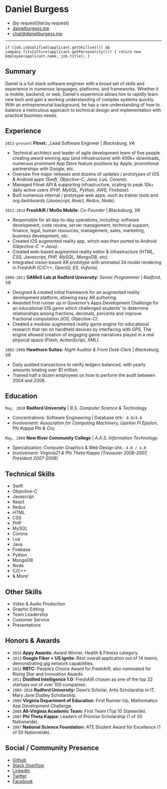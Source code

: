 # Daniel Burgess

* <i class="fa fa-phone"></i> [by request](tel:by request)
* <i class="fa fa-home"></i> [danielburgess.me](http://danielburgess.me)
* <i class="fa fa-envelope"></i> [chat@danielburgess.me](mailto:chat@danielburgess.me)

---
`if (job.isQualified(applicant.getSkillset()) && company.fitsCulture(applicant.getPersonality())) { return new Employee(applicant.name, job.title); }`

## Summary

Daniel is a full stack software engineer with a broad set of skills and experience in numerous languages, platforms, and frameworks. Whether it is mobile, backend, or web, Daniel's experience allows him to rapidly learn new tech and gain a working understanding of complex systems quickly. With an entrepreneurial background, he has a rare understanding of how to balance a meticulous approach to technical design and implementation with practical business needs.

## Experience

`2013-present`
**Fitnet:**
_Lead Software Engineer | _Blacksburg, VA_
* Technical architect and leader of agile development team of five people creating award winning app (and infrastructure) with 400k+ downloads, numerous prominent App Store feature positions by Apple, promotional partnerships with Google, etc.
* Oversaw five major releases and dozens of updates / prototypes of iOS & Android apps _(Swift, Objective-C, Java, Lua, Corona)_.
* Managed Fitnet API & supporting infrastructure, scaling to peak 10k+ daily active users _(PHP, MySQL, Python, AWS, Firebase)_.
* Built numerous internal / prototype web apps, such as trainer tools and org dashboards _(Javascript, React, Redux, Node)_.

`2011-2014`
**FreshAiR / MoGo Mobile:**
_Co-Founder_ | _Blacksburg, VA_
* Responsible for all day-to-day operations, including: software development, code review, server management, technical support, finance, legal, human resources, management, sales, marketing, business development, etc.
* Created iOS augmented reality app, which was then ported to Android _(Objective-C → Java)_.
* Created web-based augmented reality editor & infrastructure _(HTML, CSS, Javascript, PHP, MySQL, MongoDB, etc)_.
* Integrated vision-based AR prototype with animated 3d model rendering in FreshAiR _(C/C++, OpenGL ES, Vuforia)_.

`2008-2011`
**GAMeS Lab at Radford University:**
_Senior Programmer_ | _Radford, VA_
* Designed & created initial framework for an augmented reality development platform, allowing easy AR authoring.
* Awarded first runner up in Governor’s Apps Development Challenge for an educational iOS game which challenged students’ to determine relationships among fractions, decimals, percents and improve fractional computation _(iOS, Objective-C)_.
* Created a modular augmented reality game engine for educational research that ran on handheld devices by interfacing with GPS. The engine allowed creation of engaging game narratives played in a real physical space _(Flash, ActionScript, XML)_.

`2002-2008`
**Hawthorn Suites:**
_Night Auditor & Front Desk Clerk_ | _Blacksburg, VA_
* Daily audited transactions to verify ledgers balanced, with yearly amounts totaling over $1 million.
* Trained half a dozen employees on how to perform the audit between 2004 and 2008.

## Education

`May, 2010`
**Radford University**
|
_B.S. Computer Science & Technology_
* Concentrations: Software Engineering \| Database `GPA: 4.0/4.0`
* _Involvement: Association for Computing Machinery, Upsilon Pi Epsilon, Phi Kappa Phi & Cru_

`May, 2008`
**New River Community College**
|
_A.A.S. Information Technology_
* Specialization: Computer Graphics & Web Design `GPA: 4.0 / 4.0`
* _Involvement: Virginia21 & Phi Theta Kappa (Treasurer 2006-2007, President 2007-2008)_

## Technical Skills
* Swift
* Objective-C
* Javascript
* React
* Redux
* HTML
* CSS
* PHP
* MySQL
* Corona
* Lua
* Java
* Firebase
* Python
* MongoDB
* Node
* C/C++
* & More!

## Other Skills
* Video & Audio Production
* Graphic Editing
* Team Leadership
* Customer Service
* Presentations

## Honors & Awards

* `2015` **Appy Awards:** Award Winner, Health & Fitness category.
* `2013` **Google Fiber + US Ignite:** Best overall application out of 14 teams, demonstrating gig network capabilities.
* `2012` **RBTC:** People’s Choice Award for FreshAiR; also nominated for Rising Star and Innovation Awards.
* `2011` **Distilled Intelligence 1.0:** FreshAiR chosen as one of the top 22 startups out of over 100 companies.
* `2009-2010` **Radford University:** Dean’s Scholar, Artis Scholarship in IT, Mary Jane Dudley Scholarship.
* `2009` **Virginia Department of Education**: First Runner-Up, Mathematics App Development Challenge.
* `2008` **All-Virginia Academic Team:** First Team (Top 10 Statewide).
* `2007` **Phi Theta Kappa:** Leaders of Promise Scholarship (1 of 30 Nationwide).
* `2007` **National Science Foundation:** ATE Student Award for Excellence (1 of 50 Nationwide).

## Social / Community Presence
* <i class="fa fa-github"></i> [Github](https://github.com/dbburgess)
* <i class="fa fa-stack-overflow"></i> [Stack Overflow](https://stackoverflow.com/users/5191100/dbburgess)
* <i class="fa fa-linkedin"></i> [LinkedIn](https://linkedin.com/in/dbburgess)
* <i class="fa fa-twitter"></i> [Twitter](https://twitter.com/dbburgess)
* <i class="fa fa-facebook"></i> [Facebook](https://facebook.com/dbburgess)

